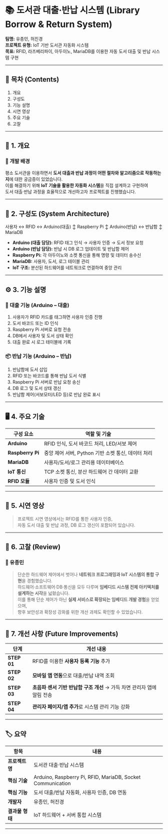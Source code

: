 # 📚 도서관 대출·반납 시스템 (Library Borrow & Return System)

**팀명:** 유종민, 허진경  
**프로젝트 유형:** IoT 기반 도서관 자동화 시스템  
**목표:** RFID, 라즈베리파이, 아두이노, MariaDB를 이용한 자동 도서 대출 및 반납 시스템 구현  

---

## 🧭 목차 (Contents)
1. 개요  
2. 구성도  
3. 기능 설명  
4. 시연 영상  
5. 주요 기술  
6. 고찰  

---

## 🧩 1. 개요

### 🔹 개발 배경
평소 도서관을 이용하면서 **도서 대출과 반납 과정이 어떤 절차와 알고리즘으로 작동하는지**에 대한 궁금증이 있었습니다.  
이를 해결하기 위해 **IoT 기술을 활용한 자동화 시스템**을 직접 설계하고 구현하여  
도서 대출·반납 과정을 효율적으로 개선하고자 프로젝트를 진행했습니다.

---

## 🧱 2. 구성도 (System Architecture)
사용자 ↔ RFID ↔ Arduino(대출)
↕
Raspberry Pi
↕
Arduino(반납) ↔ 반납함
↕
MariaDB


- **Arduino (대출 담당):** RFID 태그 인식 → 사용자 인증 → 도서 정보 요청  
- **Arduino (반납 담당):** 반납 시 DB 로그 업데이트 및 반납함 제어  
- **Raspberry Pi:** 각 아두이노와 소켓 통신을 통해 명령 및 데이터 송수신  
- **MariaDB:** 사용자, 도서, 로그 테이블 관리  
- **IoT 구조:** 분산된 하드웨어를 네트워크로 연결하여 중앙 관리  

---

## ⚙️ 3. 기능 설명

### 📖 대출 기능 (Arduino – 대출)
1. 사용자가 RFID 카드를 태그하면 사용자 인증 진행  
2. 도서 바코드 또는 ID 인식  
3. Raspberry Pi 서버로 요청 전송  
4. DB에서 사용자 및 도서 상태 확인  
5. 대출 완료 시 로그 테이블에 기록  

### 📦 반납 기능 (Arduino – 반납)
1. 반납함에 도서 삽입  
2. RFID 또는 바코드를 통해 반납 도서 식별  
3. Raspberry Pi 서버로 반납 요청 송신  
4. DB 로그 및 도서 상태 갱신  
5. 반납함 제어(서보모터/LED 등)로 반납 완료 표시  

---

## 🖥️ 4. 주요 기술

| 구성 요소 | 역할 및 기술 |  
|------------|---------------|  
| **Arduino** | RFID 인식, 도서 바코드 처리, LED/서보 제어 |  
| **Raspberry Pi** | 중앙 제어 서버, Python 기반 소켓 통신, 데이터 처리 |  
| **MariaDB** | 사용자/도서/로그 관리용 데이터베이스 |  
| **IoT 통신** | TCP 소켓 통신, 분산 하드웨어 간 데이터 교환 |  
| **RFID 모듈** | 사용자 인증 및 도서 인식 |  

---

## 🎥 5. 시연 영상
> 프로젝트 시연 영상에서는 RFID를 통한 사용자 인증,  
> 자동 도서 대출 및 반납 과정, DB 로그 갱신이 포함되어 있습니다.

---

## 🧠 6. 고찰 (Review)

### 💬 유종민
> 단순한 하드웨어 제어에서 벗어나 **네트워크 프로그래밍과 IoT 시스템의 통합 구현**을 경험했습니다.  
> 하드웨어·소프트웨어·DB·통신을 모두 다루며 **임베디드 시스템 전체 아키텍처를 설계하는 시각**을 넓혔습니다.  
> 이를 통해 단순 제어가 아닌 **실제 서비스로 확장되는 임베디드 개발 경험**을 얻었으며,  
> 향후 보안성과 확장성 강화를 위한 개선 과제도 확인할 수 있었습니다.

---

## 🚀 7. 개선 사항 (Future Improvements)

| 단계 | 개선 내용 |
|------|-------------|
| **STEP 01** | RFID를 이용한 **사용자 등록 기능** 추가 |
| **STEP 02** | **모바일 앱 연동**으로 대출/반납 내역 조회 |
| **STEP 03** | **초음파 센서 기반 반납함 구조 개선** → 가득 차면 관리자 앱에 알림 전송 |
| **STEP 04** | **관리자 페이지/앱 추가**로 시스템 관리 기능 강화 |

---

## 🏷️ 요약
| 항목 | 내용 |
|------|------|
| **프로젝트명** | 도서관 대출·반납 시스템 |
| **핵심 기술** | Arduino, Raspberry Pi, RFID, MariaDB, Socket Communication |
| **핵심 기능** | 도서 대출/반납 자동화, 사용자 인증, DB 연동 |
| **개발자** | 유종민, 허진경 |
| **결과물 형태** | IoT 하드웨어 + 서버 통합 시스템 |

---

